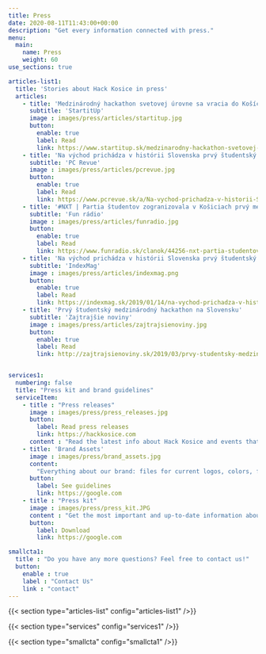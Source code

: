 ```yaml
---
title: Press
date: 2020-08-11T11:43:00+00:00
description: "Get every information connected with press."
menu:
  main:
    name: Press
    weight: 60
use_sections: true

articles-list1:
  title: 'Stories about Hack Kosice in press'
  articles: 
    - title: 'Medzinárodný hackathon svetovej úrovne sa vracia do Košíc'
      subtitle: 'StartitUp'
      image : images/press/articles/startitup.jpg
      button: 
        enable: true
        label: Read
        link: https://www.startitup.sk/medzinarodny-hackathon-svetovej-urovne-sa-vracia-do-kosic/
    - title: 'Na východ prichádza v histórii Slovenska prvý študentský hackathon najvyššej svetovej úrovne'
      subtitle: 'PC Revue'
      image : images/press/articles/pcrevue.jpg
      button: 
        enable: true
        label: Read
        link: https://www.pcrevue.sk/a/Na-vychod-prichadza-v-historii-Slovenska-prvy-studentsky-hackathon-najvyssej-svetovej-urovne
    - title: '#NXT | Partia študentov zogranizovala v Košiciach prvý medzinárodný hackathon, tento rok chystajú jeho prvú hybridnú verziu v strednej Európe'
      subtitle: 'Fun rádio'
      image : images/press/articles/funradio.jpg
      button: 
        enable: true
        label: Read
        link: https://www.funradio.sk/clanok/44256-nxt-partia-studentov-zogranizovala-v-kosiciach-prvy-medzinarodny-hackathon-tento-rok-chystaju-jeho-prvu-hybridnu-verziu-v-strednej-europe/
    - title: 'Na východ prichádza v histórii Slovenska prvý študentský hackathon najvyššej svetovej úrovne'
      subtitle: 'IndexMag'
      image : images/press/articles/indexmag.png
      button: 
        enable: true
        label: Read
        link: https://indexmag.sk/2019/01/14/na-vychod-prichadza-v-historii-slovenska-prvy-studentsky-hackathon-najvyssej-svetovej-urovne/
    - title: 'Prvý študentský medzinárodný hackathon na Slovensku'
      subtitle: 'Zajtrajšie noviny'
      image : images/press/articles/zajtrajsienoviny.jpg
      button: 
        enable: true
        label: Read
        link: http://zajtrajsienoviny.sk/2019/03/prvy-studentsky-medzinarodny-hackathon-na-slovensku/


services1:
  numbering: false
  title: "Press kit and brand guidelines"
  serviceItem:
    - title : "Press releases"
      image : images/press/press_releases.jpg
      button:
        label: Read press releases
        link: https://hackkosice.com
      content : "Read the latest info about Hack Kosice and events that we organised straight from us."
    - title: 'Brand Assets'
      image : images/press/brand_assets.jpg
      content:
        "Everything about our brand: files for current logos, colors, fonts and overal brand guidelines."
      button: 
        label: See guidelines
        link: https://google.com
    - title : "Press kit"
      image : images/press/press_kit.JPG
      content : "Get the most important and up-to-date information about Hack Kosice and our activities in one convenient download."
      button: 
        label: Download
        link: https://google.com

smallcta1:
  title : "Do you have any more questions? Feel free to contact us!"
  button:
    enable : true
    label : "Contact Us"
    link : "contact"
---
```


{{< section type="articles-list" config="articles-list1" />}}

{{< section type="services" config="services1" />}}

{{< section type="smallcta" config="smallcta1" />}}

